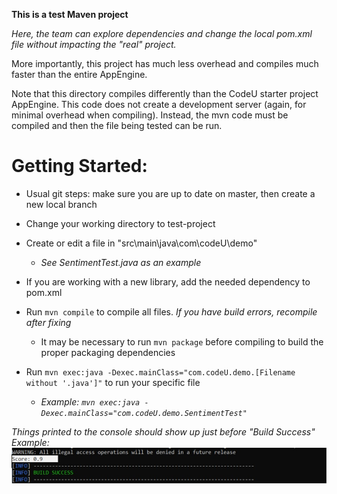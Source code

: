 <b> This is a test Maven project </b>

<i> Here, the team can explore dependencies and change the local pom.xml file
without impacting the "real" project. </i>

More importantly, this project has much less overhead and compiles much faster
than the entire AppEngine.

Note that this directory compiles differently than the CodeU starter project
AppEngine. This code does not create a development server (again, for minimal
overhead when compiling). Instead, the mvn code must be compiled and then the
file being tested can be run.

<h1> Getting Started: </h1>

  - Usual git steps: make sure you are up to date on master, then create a new local branch

  - Change your working directory to test-project

  - Create or edit a file in "src\\main\\java\\com\\codeU\\demo"
     - <i> See SentimentTest.java as an example </i>

  - If you are working with a new library, add the needed dependency to pom.xml

  - Run `mvn compile` to compile all files.  <i> If you have build errors, recompile after fixing</i>
    - It may be necessary to run `mvn package` before compiling to build the proper packaging dependencies

  - Run `mvn exec:java -Dexec.mainClass="com.codeU.demo.[Filename without '.java']"` to run your specific file
    - <i> Example: `mvn exec:java -Dexec.mainClass="com.codeU.demo.SentimentTest"`

<i> Things printed to the console should show up just before "Build Success" </i>
Example: ![](DemoOutput.jpg)
